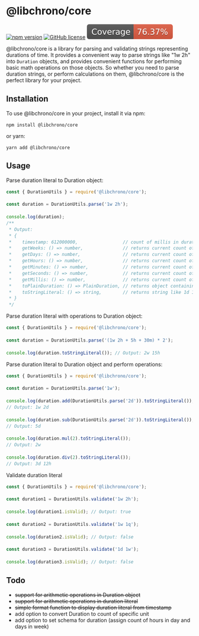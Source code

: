 # @libchrono/core

[![npm version](https://badge.fury.io/js/%40libchrono%2Fcore.svg)](https://badge.fury.io/js/%40libchrono%2Fcore)
[![GitHub license](https://img.shields.io/github/license/Naereen/StrapDown.js.svg)](https://github.com/Naereen/StrapDown.js/blob/master/LICENSE)
![](coverage/badge.svg)

@libchrono/core is a library for parsing and validating strings representing durations of time. It provides a convenient way to parse strings like "1w 2h" into `Duration` objects, and provides convenient functions for performing basic math operations on those objects. So whether you need to parse duration strings, or perform calculations on them, @libchrono/core is the perfect library for your project.
## Installation

To use @libchrono/core in your project, install it via npm:

```
npm install @libchrono/core
```

or yarn:

```
yarn add @libchrono/core
```

## Usage

Parse duration literal to Duration object:

```js
const { DurationUtils } = require('@libchrono/core');

const duration = DurationUtils.parse('1w 2h');

console.log(duration);
/**
 * Output:
 * {
 *    timestamp: 612000000,                 // count of millis in duration
 *    getWeeks: () => number,               // returns current count of weeks
 *    getDays: () => number,                // returns current count of days
 *    getHours: () => number,               // returns current count of hours
 *    getMinutes: () => number,             // returns current count of minutes
 *    getSeconds: () => number,             // returns current count of seconds
 *    getMillis: () => number,              // returns current count of millis
 *    toPlainDuration: () => PlainDuration, // returns object containing all units
 *    toStringLiteral: () => string,        // returns string like 1d 14h
 * }
 */
```

Parse duration literal with operations to Duration object:

```js
const { DurationUtils } = require('@libchrono/core');

const duration = DurationUtils.parse('(1w 2h + 5h + 30m) * 2');

console.log(duration.toStringLiteral()); // Output: 2w 15h
```

Parse duration literal to Duration object and perform operations:

```js
const { DurationUtils } = require('@libchrono/core');

const duration = DurationUtils.parse('1w');

console.log(duration.add(DurationUtils.parse('2d')).toStringLiteral());
// Output: 1w 2d

console.log(duration.sub(DurationUtils.parse('2d')).toStringLiteral());
// Output: 5d

console.log(duration.mul(2).toStringLiteral());
// Output: 2w

console.log(duration.div(2).toStringLiteral());
// Output: 3d 12h
```

Validate duration literal

```js
const { DurationUtils } = require('@libchrono/core');

const duration1 = DurationUtils.validate('1w 2h');

console.log(duration1.isValid); // Output: true

const duration2 = DurationUtils.validate('1w 1q');

console.log(duration2.isValid); // Output: false

const duration3 = DurationUtils.validate('1d 1w');

console.log(duration3.isValid); // Output: false
```

## Todo

- ~~support for arithmetic operations in Duration object~~
- ~~support for arithmetic operations in duration literal~~
- ~~simple format function to display duration literal from timestamp~~
- add option to convert Duration to count of specific unit
- add option to set schema for duration (assign count of hours in day and days in week)
